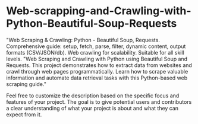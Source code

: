 # Web-scrapping-and-Crawling-with-Python-Beautiful-Soup-Requests
 "Web Scraping &amp; Crawling: Python - Beautiful Soup, Requests. Comprehensive guide: setup, fetch, parse, filter, dynamic content, output formats (CSV/JSON/db). Web crawling for scalability. Suitable for all skill levels.
"Web Scraping and Crawling with Python using Beautiful Soup and Requests. This project demonstrates how to extract data from websites and crawl through web pages programmatically. Learn how to scrape valuable information and automate data retrieval tasks with this Python-based web scraping guide."

Feel free to customize the description based on the specific focus and features of your project. The goal is to give potential users and contributors a clear understanding of what your project is about and what they can expect from it.
